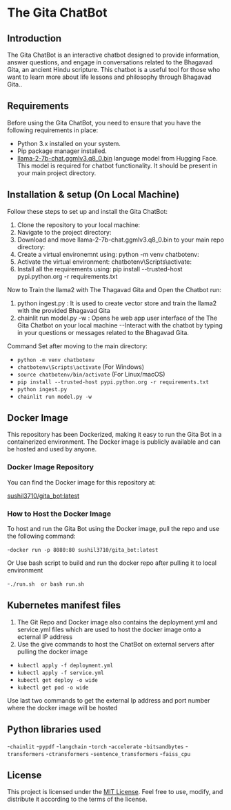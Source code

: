 # The Gita ChatBot

## Introduction

The Gita ChatBot is an interactive chatbot designed to provide information, answer questions, and engage in conversations related to the Bhagavad Gita, an ancient Hindu scripture. This chatbot is a useful tool for those who want to learn more about life lessons and philosophy through Bhagavad Gita..

## Requirements

Before using the Gita ChatBot, you need to ensure that you have the following requirements in place:

- Python 3.x installed on your system.
- Pip package manager installed.
- [llama-2-7b-chat.ggmlv3.q8_0.bin](https://huggingface.co/TheBloke/Llama-2-7B-Chat-GGML/blob/main/llama-2-7b-chat.ggmlv3.q8_0.bin) language model from Hugging Face. This model is required for chatbot functionality. It should be present in your main project directory.

## Installation & setup (On Local Machine)

Follow these steps to set up and install the Gita ChatBot:

1. Clone the repository to your local machine:
2. Navigate to the project directory:
3. Download and move llama-2-7b-chat.ggmlv3.q8_0.bin to your main repo directory:
4. Create a virtual environemnt using: python -m venv chatbotenv:
5. Activate the virtual environment: chatbotenv\Scripts\activate:
6. Install all the requirements using: pip install --trusted-host pypi.python.org -r requirements.txt

Now to Train the llama2 with The Thagavad Gita and Open the Chatbot run:

1. python ingest.py : It is used to create vector store and train the llama2 with the provided Bhagavad Gita
2. chainlit run model.py -w  : Opens he web app user interface of the The Gita Chatbot on your local machine
   --Interact with the chatbot by typing in your questions or messages related to the Bhagavad Gita.

Command Set after moving to the main directory:
- `python -m venv chatbotenv`
- `chatbotenv\Scripts\activate` (For Windows)
- `source chatbotenv/bin/activate` (For Linux/macOS)
- `pip install --trusted-host pypi.python.org -r requirements.txt`
- `python ingest.py`
- `chainlit run model.py -w`

## Docker Image

This repository has been Dockerized, making it easy to run the Gita Bot in a containerized environment. The Docker image is publicly available and can be hosted and used by anyone.

### Docker Image Repository

You can find the Docker image for this repository at:

[sushil3710/gita_bot:latest](https://hub.docker.com/r/sushil3710/gita_bot)

### How to Host the Docker Image

To host and run the Gita Bot using the Docker image, pull the repo and use the following command:

-`docker run -p 8080:80 sushil3710/gita_bot:latest`

Or Use bash script to build and run the docker repo after pulling it to local environment

-`./run.sh  or bash run.sh` 


## Kubernetes manifest files 

1. The Git Repo and Docker image also contains the deployment.yml and service.yml files which are used to host the docker image onto a ecternal IP address
2. Use the give commands to host the ChatBot on external servers after pulling the docker image 
- `kubectl apply -f deployment.yml`
- `kubectl apply -f service.yml`
- `kubectl get deploy -o wide`
- `kubectl get pod -o wide`

Use last two commands to get the external Ip address and port number where the docker image will be hosted


## Python libraries used

-`chainlit`
-`pypdf`
-`langchain`
-`torch`
-`accelerate`
-`bitsandbytes`
-`transformers`
-`ctransformers`
-`sentence_transformers`
-`faiss_cpu`

## License

This project is licensed under the [MIT License](LICENSE). Feel free to use, modify, and distribute it according to the terms of the license.
